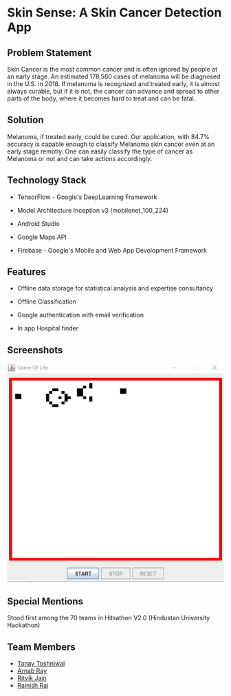 # Skin Sense: A Skin Cancer Detection App

## Problem Statement
Skin Cancer is the most common cancer and is often
ignored by people at an early stage. An estimated
178,560 cases of melanoma will be diagnosed in the
U.S. in 2018. If melanoma is recognized and treated
early, it is almost always curable, but if it is not, the
cancer can advance and spread to other parts of the
body, where it becomes hard to treat and can be fatal.

## Solution
Melanoma, if treated early, could be cured. Our
application, with 84.7% accuracy is capable
enough to classify Melanoma skin cancer even at
an early stage remotly. One can easily classify
the type of cancer as Melanoma or not and can
take actions accordingly.

## Technology Stack
+ TensorFlow - Google's DeepLearning
Framework

+ Model Architecture Inception v3
(mobilenet_100_224)

+ Android Studio

+ Google Maps API

+ Firebase - Google's Mobile and Web App
Development Framework

## Features
+ Offline data storage for statistical analysis and expertise
consultancy

+ Offline Classification

+ Google authentication with email verification

+ In app Hospital finder

## Screenshots
<p align="center">

<img src='https://github.com/AlphaBAT69/GameOfLife/blob/master/gifs/java.gif' width='700px'>

</p>

## Special Mentions
Stood first among the 70 teams in Hitsathon V2.0 (Hindustan University Hackathon)

## Team Members
+ [Tanay Toshniwal](https://github.com/tanaytoshniwal)
+ [Arnab Ray](https://github.com/arnabuchiha)
+ [Ritvik Jain](https://github.com/Ritvikjain)
+ [Rajnish Raj](https://github.com/ShadowRajnsih)